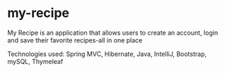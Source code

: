 # my-recipe
My Recipe is an application that allows users to create an account, login and save their favorite recipes-all in one place

Technologies used: Spring MVC, Hibernate, Java, IntelliJ, Bootstrap, mySQL, Thymeleaf
